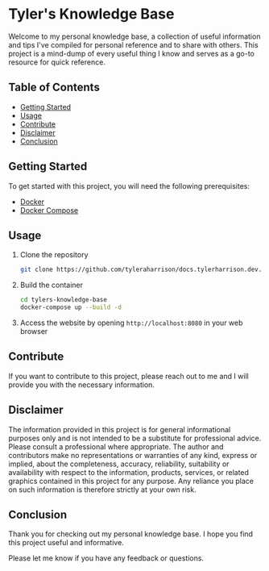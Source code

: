 # Tyler's Knowledge Base

Welcome to my personal knowledge base, a collection of useful information and tips I've compiled for personal reference and to share with others. This project is a mind-dump of every useful thing I know and serves as a go-to resource for quick reference.

## Table of Contents

- [Getting Started](#getting-started)
- [Usage](#usage)
- [Contribute](#contribute)
- [Disclaimer](#disclaimer)
- [Conclusion](#conclusion)

## Getting Started

To get started with this project, you will need the following prerequisites:

- [Docker](https://www.docker.com/)
- [Docker Compose](https://docs.docker.com/compose/)

## Usage

1. Clone the repository

    ```bash
    git clone https://github.com/tyleraharrison/docs.tylerharrison.dev.git
    ```

2. Build the container

    ```bash
    cd tylers-knowledge-base
    docker-compose up --build -d
    ```

3. Access the website by opening `http://localhost:8080` in your web browser

## Contribute

If you want to contribute to this project, please reach out to me and I will provide you with the necessary information.

## Disclaimer

The information provided in this project is for general informational purposes only and is not intended to be a substitute for professional advice. Please consult a professional where appropriate. The author and contributors make no representations or warranties of any kind, express or implied, about the completeness, accuracy, reliability, suitability or availability with respect to the information, products, services, or related graphics contained in this project for any purpose. Any reliance you place on such information is therefore strictly at your own risk.

## Conclusion

Thank you for checking out my personal knowledge base. I hope you find this project useful and informative.

Please let me know if you have any feedback or questions.
